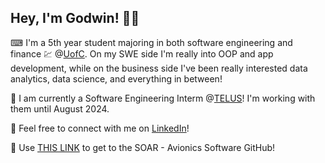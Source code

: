 <h2> Hey, I'm Godwin! 🙋‍♂️ </h2>

⌨ I'm a 5th year student majoring in both software engineering and finance 💹 @[UofC](https://www.ucalgary.ca/). On my SWE side I'm really into OOP and app development, while on the business side I've been really interested data analytics, data science, and everything in between!

💼 I am currently a Software Engineering Interm @[TELUS](https://www.telus.com/en)! I'm working with them until August 2024.

📝 Feel free to connect with me on [LinkedIn](https://www.linkedin.com/in/godwin-saure/)!

🚀 Use [THIS LINK](https://github.com/StudentOrganisationForAerospaceResearch/AvionicsSoftware) to get to the SOAR - Avionics Software GitHub!

